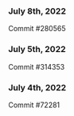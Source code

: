 ### July 8th, 2022

Commit #280565

### July 5th, 2022

Commit #314353


### July 4th, 2022

Commit #72281
